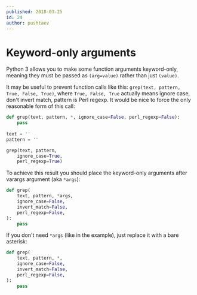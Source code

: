 ```yaml
---
published: 2018-03-25
id: 24
author: pushtaev
---
```


# Keyword-only arguments

Python 3 allows you to make some function arguments keyword-only, meaning they must be passed as `(arg=value)` rather than just `(value)`.

It may be useful to prevent function calls like this: `grep(text, pattern, True, False, True)`, where `True, False, True` actually means ignore case, don't invert match, pattern is Perl regexp.
It would be nice to force the only reasonable form of this call:

```python {hide}
def grep(text, pattern, *, ignore_case=False, perl_regexp=False):
    pass
    
text = ''
pattern = ''    
```

```python {continue}
grep(text, pattern,
    ignore_case=True,
    perl_regexp=True)
```

To achieve this result you should place the keyword-only arguments after varargs argument (aka `*args`):

```python
def grep(
    text, pattern, *args,
    ignore_case=False,
    invert_match=False,
    perl_regexp=False,
):
    pass
```

If you don't need `*args` (like in the example), just replace it with a bare asterisk:

```python
def grep(
    text, pattern, *,
    ignore_case=False,
    invert_match=False,
    perl_regexp=False,
):
    pass
```
